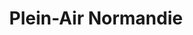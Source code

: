 ---
title: "Plein-Air Normandie"
url: /sainte-marie-des-champs/plein-air-normandie/
shop: Wohnwagen
---